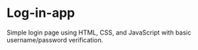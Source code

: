 # Log-in-app
Simple login page using HTML, CSS, and JavaScript with basic username/password verification.

